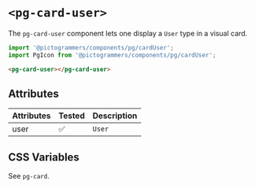# `<pg-card-user>`

The `pg-card-user` component lets one display a `User` type in a visual card.

```typescript
import '@pictogrammers/components/pg/cardUser';
import PgIcon from '@pictogrammers/components/pg/cardUser';
```

```html
<pg-card-user></pg-card-user>
```

## Attributes

| Attributes | Tested   | Description |
| ---------- | -------- | ----------- |
| user       | &#x2705; | `User` |

## CSS Variables

See `pg-card`.